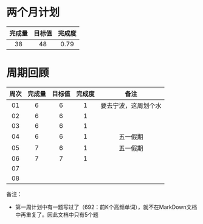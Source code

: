 # 两个月计划

| 完成量 | 目标值 | 完成度 |
| :----: | :----: | :----: |
|   38   |   48   |  0.79  |

# 周期回顾

| 周次 | 完成量 | 目标值 | 完成度 |         备注         |
| :--: | :----: | :----: | :----: | :------------------: |
|  01  |   6    |   6    |   1    | 要去宁波，这周划个水 |
|  02  |   6    |   6    |   1    |                      |
|  03  |   6    |   6    |   1    |                      |
|  04  |   6    |   6    |   1    |       五一假期       |
|  05  |   7    |   6    |   1    |       五一假期       |
|  06  |   7    |   7    |   1    |                      |
|  07  |        |        |        |                      |
|  08  |        |        |        |                      |

备注：

- 第一周计划中有一题写过了（692：前K个高频单词），就不在MarkDown文档中再重复了。因此文档中只有5个题

